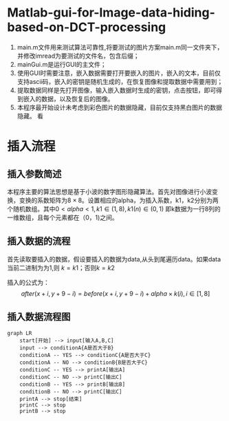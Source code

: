 # Matlab-gui-for-Image-data-hiding-based-on-DCT-processing

1. main.m文件用来测试算法可靠性,将要测试的图片方案main.m同一文件夹下，并修改imread为要测试的文件名，包含后缀；
2. mainGui.m是运行GUI的主文件；
3. 使用GUI时需要注意，嵌入数据需要打开要嵌入的图片，嵌入的文本，目前仅支持ascii码，嵌入的密钥是随机生成的，在恢复图像和提取数据中需要用到；
4. 提取数据同样是先打开图像，输入嵌入数据时生成的密钥，点击按钮，即可得到嵌入的数据，以及恢复后的图像。
5. 本程序最开始设计未考虑到彩色图片的数据隐藏，目前仅支持黑白图片的数据隐藏。
看

# 插入流程

## 插入参数简述

本程序主要的算法思想是基于小波的数字图形隐藏算法。首先对图像进行小波变换，变换的系数矩阵为$8\times8$。设置相应的alpha，为插入系数，k1，k2分别为两个随机数组。其中$0<alpha<1, k1\in(1,8),k1(n)\in(0,1)$
即k数据为一行8列的一维数组，且每个元素都在（0，1)之间。

## 插入数据的流程

首先读取要插入的数据，假设要插入的数据为data,从头到尾遍历data。如果data当前二进制为为1,则
$k=k1$；否则$k=k2$

插入的公式为：
$$after(x+i,y+9-i)=before(x+i,y+9-i)+alpha\times k(i),i\in[1,8]$$

## 插入数据流程图

```mermaid
graph LR
    start[开始] --> input[输入A,B,C]
    input --> conditionA{A是否大于B}
    conditionA -- YES --> conditionC{A是否大于C}
    conditionA -- NO --> conditionB{B是否大于C}
    conditionC -- YES --> printA[输出A]
    conditionC -- NO --> printC[输出C]
    conditionB -- YES --> printB[输出B]
    conditionB -- NO --> printC[输出C]
    printA --> stop[结束]
    printC --> stop
    printB --> stop
```
